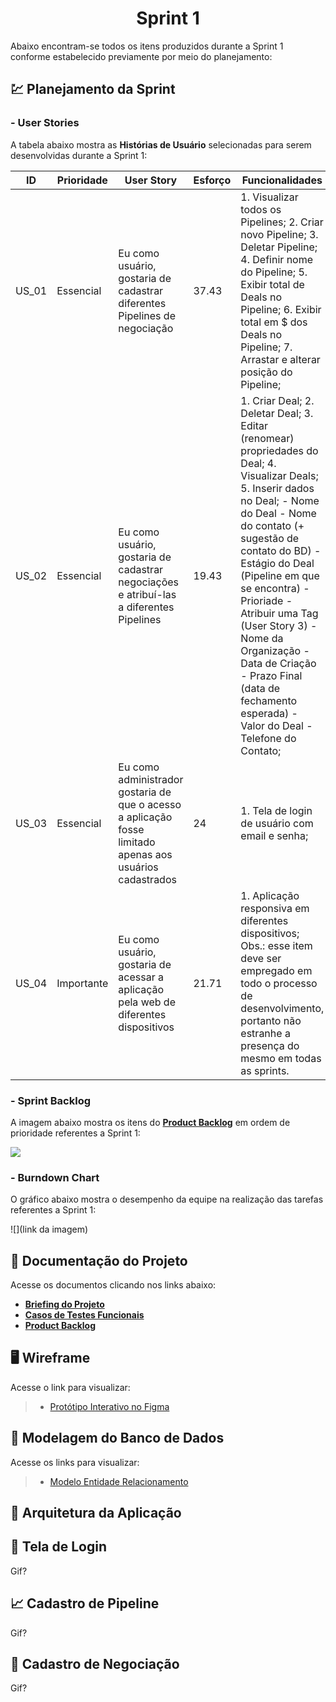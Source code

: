 <h1 align="center"> 
  Sprint 1
</h1>

Abaixo encontram-se todos os itens produzidos durante a Sprint 1 conforme estabelecido previamente por meio do planejamento: 

## 💹 Planejamento da Sprint

### - User Stories

A tabela abaixo mostra as __Histórias de Usuário__ selecionadas para serem desenvolvidas durante a Sprint 1:

| ID     | Prioridade | User Story                       | Esforço                              | Funcionalidades                      |
| -------| ---------- | -------------------------------- | ------------------------------------ | ------------------------------------ |
| US_01  | Essencial  | Eu como usuário, gostaria de cadastrar diferentes Pipelines de negociação | 37.43 | 1. Visualizar todos os Pipelines; 2. Criar novo Pipeline; 3. Deletar Pipeline; 4. Definir nome do Pipeline; 5. Exibir total de Deals no Pipeline; 6. Exibir total em $ dos Deals no Pipeline; 7. Arrastar e alterar posição do Pipeline; | 
| US_02  | Essencial  | Eu como usuário, gostaria de cadastrar negociações e atribuí-las a diferentes Pipelines  | 19.43 | 1. Criar Deal; 2. Deletar Deal; 3. Editar (renomear) propriedades do Deal; 4. Visualizar Deals; 5. Inserir dados no Deal; - Nome do Deal - Nome do contato (+ sugestão de contato do BD) - Estágio do Deal (Pipeline em que se encontra) - Prioriade - Atribuir uma Tag (User Story 3) - Nome da Organização - Data de Criação - Prazo Final (data de fechamento esperada) - Valor do Deal - Telefone do Contato; |
| US_03  | Essencial  | Eu como administrador gostaria de que o acesso a aplicação fosse limitado apenas aos usuários cadastrados | 24 | 1. Tela de login de usuário com email e senha; |
| US_04  | Importante | Eu como usuário, gostaria de acessar a aplicação pela web de diferentes dispositivos | 21.71 | 1. Aplicação responsiva em diferentes dispositivos; Obs.: esse item deve ser empregado em todo o processo de desenvolvimento, portanto não estranhe a presença do mesmo em todas as sprints. |

### - Sprint Backlog

A imagem abaixo mostra os itens do [__Product Backlog__](https://github.com/vinicius-hso/api-sem3-target-crm/blob/Sprint-1/Documentation/product-backlog-target.pdf) em ordem de prioridade referentes a Sprint 1:

![](https://github.com/vinicius-hso/api-sem3-target-crm/blob/Sprint-1/Documentation/user-story.jpeg)

### - Burndown Chart

O gráfico abaixo mostra o desempenho da equipe na realização das tarefas referentes a Sprint 1:

![](link da imagem)

## 📂 Documentação do Projeto

Acesse os documentos clicando nos links abaixo:

* [__Briefing do Projeto__](https://github.com/vinicius-hso/api-sem3-target-crm/blob/Sprint-1/Documentation/briefing-target.pdf)
* [__Casos de Testes Funcionais__](link)
* [__Product Backlog__](https://github.com/vinicius-hso/api-sem3-target-crm/blob/Sprint-1/Documentation/product-backlog-target.pdf)

## 🖥️ Wireframe 

Acesse o link para visualizar:

> * [Protótipo Interativo no Figma](https://www.figma.com/proto/9Wjemyb5Fc0einoBG4pciU/API---cluster8?node-id=217%3A1296&scaling=contain&page-id=0%3A1&starting-point-node-id=217%3A1296)

## 🎲 Modelagem do Banco de Dados

Acesse os links para visualizar:

> * [Modelo Entidade Relacionamento](https://github.com/vinicius-hso/api-sem3-target-crm/blob/Sprint-1/Documentation/modelo-l%C3%B3gico-relacional.jpeg)


## 📐 Arquitetura da Aplicação

 
## 🔑 Tela de Login

Gif?

## 📈 Cadastro de Pipeline

Gif?

## 💼 Cadastro de Negociação

Gif?
